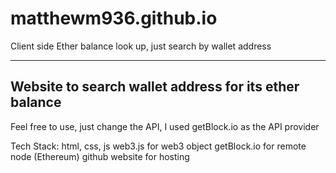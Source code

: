 # matthewm936.github.io
Client side Ether balance look up, just search by wallet address 


----------------------------------------------
Website to search wallet address for its ether
balance
----------------------------------------------

Feel free to use, just change the API, I used getBlock.io as the API provider

Tech Stack:
html, css, js
web3.js for web3 object
getBlock.io for remote node (Ethereum)
github website for hosting


